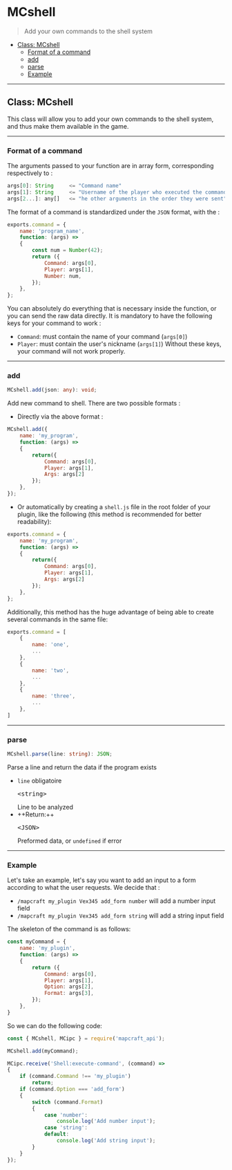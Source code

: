 # MCshell

> Add your own commands to the shell system

- [Class: MCshell](#class%3A-mcshell)
  - [Format of a command](#format-of-a-command)
  - [add](#add)
  - [parse](#parse)
  - [Example](#example)
---

## Class: MCshell

This class will allow you to add your own commands to the shell system, and thus make them available in the game.

---
### Format of a command

The arguments passed to your function are in array form, corresponding respectively to :
```js
args[0]: String 	<= "Command name"
args[1]: String 	<= "Username of the player who executed the command"
args[2...]: any[] 	<= "he other arguments in the order they were sent"
```

The format of a command is standardized under the `JSON` format, with the :
```js
exports.command = {
	name: 'program_name',
	function: (args) =>
	{
		const num = Number(42);
		return ({
			Command: args[0],
			Player: args[1],
			Number: num,
		});
	},
};
```
You can absolutely do everything that is necessary inside the function, or you can send the raw data directly.
It is mandatory to have the following keys for your command to work :
- `Command`: must contain the name of your command (`args[0]`)
- `Player`: must contain the user's nickname (`args[1]`)
Without these keys, your command will not work properly.

---
### add

```ts
MCshell.add(json: any): void;
```
Add new command to shell. There are two possible formats :

- Directly via the above format  :
```js
MCshell.add({
	name: 'my_program',
	function: (args) =>
	{
		return({
			Command: args[0],
			Player: args[1],
			Args: args[2]
		});
	},
});
```

- Or automatically by creating a `shell.js` file in the root folder of your plugin, like the following (this method is recommended for better readability):
```js
exports.command = {
	name: 'my_program',
	function: (args) =>
	{
		return({
			Command: args[0],
			Player: args[1],
			Args: args[2]
		});
	},
};
```
Additionally, this method has the huge advantage of being able to create several commands in the same file:
```js
exports.command = [
	{
		name: 'one',
		...
	},
	{
		name: 'two',
		...
	},
	{
		name: 'three',
		...
	},
]

```

---
### parse

```ts
MCshell.parse(line: string): JSON;
```
Parse a line and return the data if the program exists

- `line` <span class="required">obligatoire</span> <xmp class="type"><string></xmp> Line to be analyzed
- ++Return:++ <xmp class="type"><JSON></xmp> Preformed data, or `undefined` if error

---
### Example

Let's take an example, let's say you want to add an input to a form according to what the user requests. We decide that :
- `/mapcraft my_plugin Vex345 add_form number` will add a number input field
- `/mapcraft my_plugin Vex345 add_form string` will add a string input field

The skeleton of the command is as follows:
```js
const myCommand = {
	name: 'my_plugin',
	function: (args) =>
	{
		return ({
			Command: args[0],
			Player: args[1],
			Option: args[2],
			Format: args[3],
		});
	},
}
```

So we can do the following code:
```js
const { MCshell, MCipc } = require('mapcraft_api');

MCshell.add(myCommand);

MCipc.receive('Shell:execute-command', (command) =>
{
	if (command.Command !== 'my_plugin')
		return;
	if (command.Option === 'add_form')
	{
		switch (command.Format)
		{
			case 'number':
				console.log('Add number input');
			case 'string':
			default:
				console.log('Add string input');
		}
	}
});
```